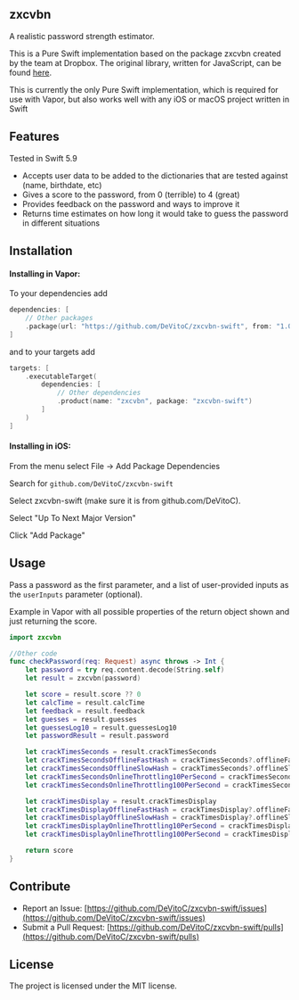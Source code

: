 ## zxcvbn

A realistic password strength estimator.

This is a Pure Swift implementation based on the package zxcvbn created by the team at Dropbox. The original library, written for JavaScript, can be found [here](https://github.com/dropbox/zxcvbn).

This is currently the only Pure Swift implementation, which is required for use with Vapor, but also works well with any iOS or macOS project written in Swift


## Features

Tested in Swift 5.9
* Accepts user data to be added to the dictionaries that are tested against (name, birthdate, etc)
* Gives a score to the password, from 0 (terrible) to 4 (great)
* Provides feedback on the password and ways to improve it
* Returns time estimates on how long it would take to guess the password in different situations


## Installation

#### Installing in Vapor:
To your dependencies add
```swift
dependencies: [
    // Other packages
    .package(url: "https://github.com/DeVitoC/zxcvbn-swift", from: "1.00.02")
]
```
and to your targets add
```swift
targets: [
    .executableTarget(
        dependencies: [
            // Other dependencies 
            .product(name: "zxcvbn", package: "zxcvbn-swift")
        ]
    )
]
```

#### Installing in iOS:
From the menu select File -> Add Package Dependencies

Search for ``github.com/DeVitoC/zxcvbn-swift``

Select zxcvbn-swift (make sure it is from github.com/DeVitoC). 

Select "Up To Next Major Version"

Click "Add Package"


## Usage
Pass a password as the first parameter, and a list of user-provided inputs as the ``userInputs`` parameter (optional).

Example in Vapor with all possible properties of the return object shown and just returning the score.
```swift
import zxcvbn

//Other code
func checkPassword(req: Request) async throws -> Int {
    let password = try req.content.decode(String.self)
    let result = zxcvbn(password)

    let score = result.score ?? 0
    let calcTime = result.calcTime
    let feedback = result.feedback
    let guesses = result.guesses
    let guessesLog10 = result.guessesLog10
    let passwordResult = result.password

    let crackTimesSeconds = result.crackTimesSeconds
    let crackTimesSecondsOfflineFastHash = crackTimesSeconds?.offlineFastHashing1e10PerSecond
    let crackTimesSecondsOfflineSlowHash = crackTimesSeconds?.offlineSlowHashing1e4PerSecond
    let crackTimesSecondsOnlineThrottling10PerSecond = crackTimesSeconds?.onlineNoThrottling10PerSecond
    let crackTimesSecondsOnlineThrottling100PerSecond = crackTimesSeconds?.onlineThrottling100PerHour

    let crackTimesDisplay = result.crackTimesDisplay
    let crackTimesDisplayOfflineFastHash = crackTimesDisplay?.offlineFastHashing1e10PerSecond
    let crackTimesDisplayOfflineSlowHash = crackTimesDisplay?.offlineSlowHashing1e4PerSecond
    let crackTimesDisplayOnlineThrottling10PerSecond = crackTimesDisplay?.onlineNoThrottling10PerSecond
    let crackTimesDisplayOnlineThrottling100PerSecond = crackTimesDisplay?.onlineThrottling100PerHour

    return score
}
```


## Contribute

* Report an Issue: [https://github.com/DeVitoC/zxcvbn-swift/issues](https://github.com/DeVitoC/zxcvbn-swift/issues)
* Submit a Pull Request: [https://github.com/DeVitoC/zxcvbn-swift/pulls](https://github.com/DeVitoC/zxcvbn-swift/pulls)


## License
The project is licensed under the MIT license.

